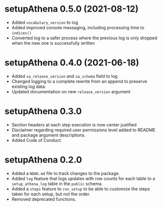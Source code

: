 # setupAthena 0.5.0 (2021-08-12)  

* Added `vocabulary_version` to log  
* Added improved console messaging, including processing 
time to `indices()`  
* Converted log to a safer process where the previous log 
is only dropped when the new one is successfully written  


# setupAthena 0.4.0 (2021-06-18)  
 
* Added `sa_release_version` and `sa_schema` field to log  
* Changed logging to a complete rewrite from an append to preserve 
existing log data.  
* Updated documentation on new `release_version` argument  


# setupAthena 0.3.0

* Section headers at each step execution is now center justified  
* Disclaimer regarding required user permissions level added 
to README and package argument descriptions.  
* Added Code of Conduct.


# setupAthena 0.2.0

* Added a `NEWS.md` file to track changes to the package.  
* Added `log` feature that logs updates with row counts for each table to a `setup_athena_log` table in the `public` schema.  
* Added a `steps` feature to `run_setup` to be able to customize the steps taken for each setup, but not the order.  
* Removed deprecated functions.  




